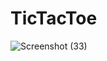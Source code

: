 # TicTacToe
![Screenshot (33)](https://user-images.githubusercontent.com/85238761/192304693-eb61ed44-1c5e-4aea-8403-b9e86827bb1d.png)
